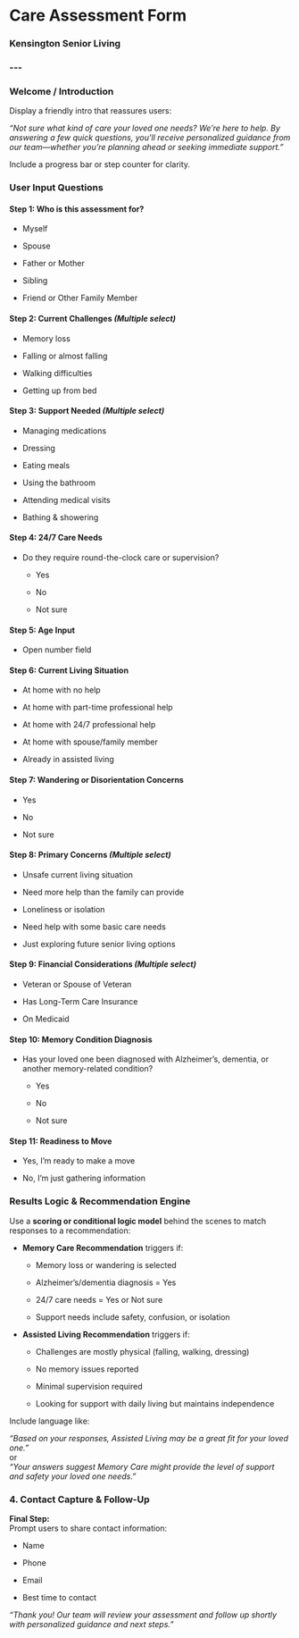 # Care Assessment Form

### **Kensington Senior Living**

### ---

### **Welcome / Introduction**

Display a friendly intro that reassures users:

*“Not sure what kind of care your loved one needs? We’re here to help. By answering a few quick questions, you’ll receive personalized guidance from our team—whether you’re planning ahead or seeking immediate support.”*

Include a progress bar or step counter for clarity.

### **User Input Questions**

#### **Step 1: Who is this assessment for?**

* Myself

* Spouse

* Father or Mother

* Sibling

* Friend or Other Family Member

#### **Step 2: Current Challenges *(Multiple select)***

* Memory loss

* Falling or almost falling

* Walking difficulties

* Getting up from bed

#### **Step 3: Support Needed *(Multiple select)***

* Managing medications

* Dressing

* Eating meals

* Using the bathroom

* Attending medical visits

* Bathing & showering

#### **Step 4: 24/7 Care Needs**

* Do they require round-the-clock care or supervision?

  * Yes

  * No

  * Not sure

#### **Step 5: Age Input**

* Open number field

#### **Step 6: Current Living Situation**

* At home with no help

* At home with part-time professional help

* At home with 24/7 professional help

* At home with spouse/family member

* Already in assisted living

#### **Step 7: Wandering or Disorientation Concerns**

* Yes

* No

* Not sure

#### **Step 8: Primary Concerns *(Multiple select)***

* Unsafe current living situation

* Need more help than the family can provide

* Loneliness or isolation

* Need help with some basic care needs

* Just exploring future senior living options

#### **Step 9: Financial Considerations *(Multiple select)***

* Veteran or Spouse of Veteran

* Has Long-Term Care Insurance

* On Medicaid

#### **Step 10: Memory Condition Diagnosis**

* Has your loved one been diagnosed with Alzheimer’s, dementia, or another memory-related condition?

  * Yes

  * No

  * Not sure

#### **Step 11: Readiness to Move**

* Yes, I’m ready to make a move

* No, I’m just gathering information

### **Results Logic & Recommendation Engine**

Use a **scoring or conditional logic model** behind the scenes to match responses to a recommendation:

* **Memory Care Recommendation** triggers if:

  * Memory loss or wandering is selected

  * Alzheimer’s/dementia diagnosis \= Yes

  * 24/7 care needs \= Yes or Not sure

  * Support needs include safety, confusion, or isolation

* **Assisted Living Recommendation** triggers if:

  * Challenges are mostly physical (falling, walking, dressing)

  * No memory issues reported

  * Minimal supervision required

  * Looking for support with daily living but maintains independence

Include language like:

*“Based on your responses, Assisted Living may be a great fit for your loved one.”*  
 or  
 *“Your answers suggest Memory Care might provide the level of support and safety your loved one needs.”*

### **4\. Contact Capture & Follow-Up**

**Final Step:**  
 Prompt users to share contact information:

* Name

* Phone

* Email

* Best time to contact

*“Thank you\! Our team will review your assessment and follow up shortly with personalized guidance and next steps.”*

